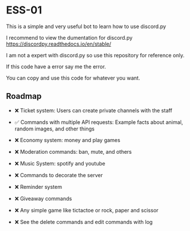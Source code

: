 # ESS-01
This is a simple and very useful bot to learn how to use discord.py

I recommend to view the dumentation for discord.py
https://discordpy.readthedocs.io/en/stable/

I am not a expert with discord.py so use this repository for reference only.

If this code have a error say me the error.

You can copy and use this code for whatever you want.




## Roadmap

- ❌ Ticket system: Users can create private channels with the staff

- ✅ Commands with multiple API requests: Example facts about animal, random images, and other things

- ❌ Economy system: money and play games

- ❌ Moderation commands: ban, mute, and others

- ❌ Music System: spotify and youtube

- ❌ Commands to decorate the server

- ❌ Reminder system

- ❌ Giveaway commands

- ❌ Any simple game like tictactoe or rock, paper and scissor

- ❌ See the delete commands and edit commands with log
